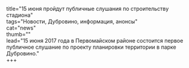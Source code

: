 title="15 июня пройдут публичные слушания по строительству стадиона"  
tags="Новости, Дубровино, информация, анонсы"  
cat="news"  
thumb=""  
lead="15 июня 2017 года в Первомайском районе состоится первое публичное слушание по проекту планировки территории в парке Дубровино."  
+++
